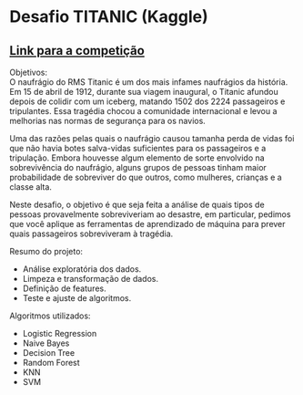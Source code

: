 # Desafio TITANIC (Kaggle)
## [Link para a competição](https://www.kaggle.com/c/titanic)

Objetivos:  
O naufrágio do RMS Titanic é um dos mais infames naufrágios da história. Em 15 de abril de 1912, durante sua viagem inaugural, o Titanic afundou depois de colidir com um iceberg, matando 1502 dos 2224 passageiros e tripulantes. Essa tragédia chocou a comunidade internacional e levou a melhorias nas normas de segurança para os navios.

Uma das razões pelas quais o naufrágio causou tamanha perda de vidas foi que não havia botes salva-vidas suficientes para os passageiros e a tripulação. Embora houvesse algum elemento de sorte envolvido na sobrevivência do naufrágio, alguns grupos de pessoas tinham maior probabilidade de sobreviver do que outros, como mulheres, crianças e a classe alta.

Neste desafio, o objetivo é que seja feita a análise de quais tipos de pessoas provavelmente sobreviveriam ao desastre, em particular, pedimos que você aplique as ferramentas de aprendizado de máquina para prever quais passageiros sobreviveram à tragédia.

Resumo do projeto:  
- Análise exploratória dos dados.
- Limpeza e transformação de dados.
- Definição de features.
- Teste e ajuste de algoritmos.  


Algoritmos utilizados:
  - Logistic Regression
  - Naive Bayes
  - Decision Tree
  - Random Forest
  - KNN
  - SVM
